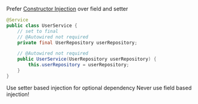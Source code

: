 Prefer [Constructor Injection](https://stackoverflow.com/questions/19381846/why-use-constructor-over-setter-injection-in-cdi) over field and setter

```java
@Service
public class UserService {
    // set to final
    // @Autowired not required
    private final UserRepository userRepository;

    // @Autowired not required
    public UserService(UserRepository userRepository) {
        this.userRepository = userRepository;
    }
}
```

Use setter based injection for optional dependency
Never use field based injection!